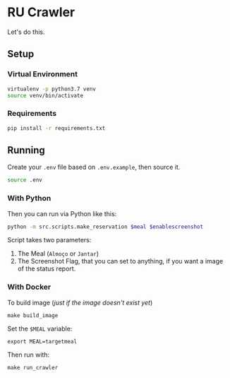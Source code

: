 # RU Crawler

Let's do this.

## Setup

### Virtual Environment
```bash
virtualenv -p python3.7 venv
source venv/bin/activate
```

### Requirements
```bash
pip install -r requirements.txt
```

## Running

Create your `.env` file based on `.env.example`, then source it.
```bash
source .env
```

### With Python

Then you can run via Python like this:
```bash
python -m src.scripts.make_reservation $meal $enablescreenshot
```
Script takes two parameters:
1. The Meal (`Almoço` or `Jantar`)
2. The Screenshot Flag, that you can set to anything, if you want a image of the status report.

### With Docker

To build image (*just if the image doesn't exist yet*)
```
make build_image
```

Set the `$MEAL` variable:
```
export MEAL=targetmeal
```

Then run with:
```
make run_crawler
```